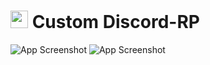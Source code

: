# <img src=https://cdn.icon-icons.com/icons2/3132/PNG/512/discord_social_network_communication_interaction_message_icon_192260.png style="height:1em;"/> Custom Discord-RP

![App Screenshot](https://i.ibb.co/25Nr6zr/Screenshot-2024-12-29-101328.png)
![App Screenshot](https://i.ibb.co/BCcpchQ/Screenshot-2024-12-29-101547.png)

